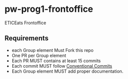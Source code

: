 # pw-prog1-frontoffice
ETICEats Frontoffice

## Requirements
- each Group element Must Fork this repo
- One PR per Group element
- Each PR MUST contains at least 15 commits
- Each commit MUST follow [Conventional Commits](https://www.conventionalcommits.org/en/v1.0.0/)
- Each Group element MUST add proper documentation.
